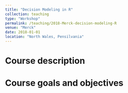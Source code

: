 ```yaml
---
title: "Decision Modeling in R"
collection: teaching
type: "Workshop"
permalink: /teaching/2018-Merck-decision-modeling-R
venue: "Merck"
date: 2018-01-01
location: "North Wales, Pensilvania"
---
```


Course description
======

Course goals and objectives
======
